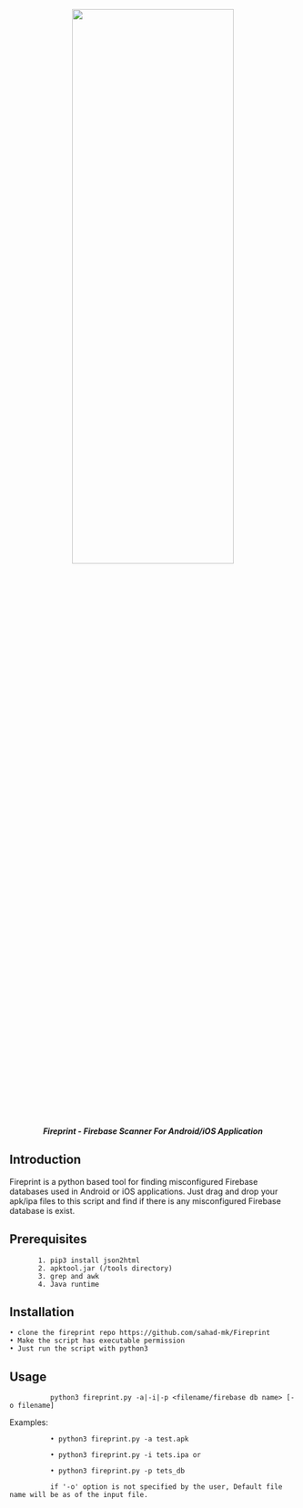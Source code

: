 <p align="center"> <img src="https://github.com/sahad-mk/Fireprint/blob/master/screenshots/fireprint_banner.png" height="50%" width="75%"></p>
<p align="center"><b><i> Fireprint - Firebase Scanner For Android/iOS Application </i> </b> </p>

## Introduction
Fireprint is a python based tool for finding misconfigured Firebase databases used in Android or iOS applications. Just drag and drop your apk/ipa files to this script and find if there is any misconfigured Firebase database is exist.

## Prerequisites
           1. pip3 install json2html
           2. apktool.jar (/tools directory)
           3. grep and awk
           4. Java runtime
           
## Installation
    • clone the fireprint repo https://github.com/sahad-mk/Fireprint
    • Make the script has executable permission
    • Just run the script with python3
  
## Usage
              python3 fireprint.py -a|-i|-p <filename/firebase db name> [-o filename]
 
   Examples:
                                                                                                                                             
              • python3 fireprint.py -a test.apk 
              
              • python3 fireprint.py -i tets.ipa or
                                                         
              • python3 fireprint.py -p tets_db 
                                                         
              if '-o' option is not specified by the user, Default file name will be as of the input file.

         
